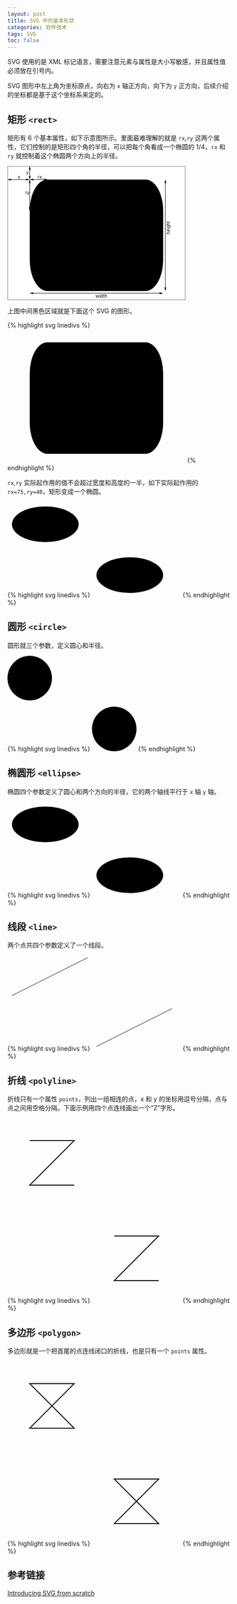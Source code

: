 ```yaml
---
layout: post
title: SVG 中的基本形状
categories: 软件技术
tags: SVG
toc: false
---
```


SVG 使用的是 XML 标记语言，需要注意元素与属性是大小写敏感，并且属性值必须放在引号内。

SVG 图形中左上角为坐标原点，向右为 `x` 轴正方向，向下为 `y` 正方向，后续介绍的坐标都是基于这个坐标系来定的。

## 矩形 `<rect>`

矩形有 6 个基本属性，如下示意图所示。里面最难理解的就是 `rx`,`ry` 这两个属性，它们控制的是矩形四个角的半径，可以把每个角看成一个椭圆的 1/4，`rx` 和 `ry` 就控制着这个椭圆两个方向上的半径。

<svg width="400" height="300" xmlns="http://www.w3.org/2000/svg">

<defs>
  <marker id="arrow" markerWidth="8" markerHeight="4"
          refX="6" refY="2" orient="auto-start-reverse" markerUnits="strokeWidth">
    <path d="M0,0 L8,2 L0,4"/>
  </marker>
</defs>

<rect x="0" y="0" width="400" height="300" fill="#ffffff" stroke="#000000" stroke-width="1"/>

<!-- 矩形 -->
<rect x="50" y="30" rx="40" ry="70" width="300" height="250"/>

<!-- x 标注 -->
<line x1="2" y1="30" x2="48" y2="30" stroke="#000000" stroke-width="1" marker-end="url(#arrow)" marker-start="url(#arrow)" />
<text x="23" y="28" font-size="10">x</text>

<!-- y 标注 -->
<line x1="50" y1="2" x2="50" y2="28" stroke="#000000" stroke-width="1" marker-end="url(#arrow)" marker-start="url(#arrow)" />
<text x="42" y="18" font-size="10">y</text>

<!-- rx 标注 -->
<line x1="52" y1="30" x2="88" y2="30" stroke="#000000" stroke-width="1" marker-end="url(#arrow)" marker-start="url(#arrow)" />
<text x="68" y="28" font-size="10">rx</text>

<!-- ry 标注 -->
<line x1="50" y1="32" x2="50" y2="98" stroke="#000000" stroke-width="1" marker-end="url(#arrow)" marker-start="url(#arrow)" />
<text x="40" y="63" font-size="10">ry</text>

<!-- width 标注 -->
<line x1="52" y1="285" x2="348" y2="285" stroke="#000000" stroke-width="1" marker-end="url(#arrow)" marker-start="url(#arrow)" />
<text x="198" y="295" font-size="10">width</text>

<!-- height 标注 -->
<line x1="355" y1="32" x2="355" y2="278" stroke="#000000" stroke-width="1" marker-end="url(#arrow)" marker-start="url(#arrow)" />
<text x="365" y="153" font-size="10" transform="rotate(-90, 365, 153)">height</text>

</svg>

上图中间黑色区域就是下面这个 SVG 的图形。

{% highlight svg linedivs %}
<svg width="400" height="300" xmlns="http://www.w3.org/2000/svg">
<rect x="50" y="30" rx="40" ry="70" width="300" height="250"/>
</svg>
{% endhighlight %}

`rx`,`ry` 实际起作用的值不会超过宽度和高度的一半，如下实际起作用的 `rx=75,ry=40`，矩形变成一个椭圆。

<svg width="200" height="100" xmlns="http://www.w3.org/2000/svg">
<rect x="10" y="10" rx="110" ry="70" width="150" height="80"/>
</svg>

{% highlight svg linedivs %}
<svg width="200" height="100" xmlns="http://www.w3.org/2000/svg">
<rect x="10" y="10" rx="110" ry="70" width="150" height="80"/>
</svg>
{% endhighlight %}


## 圆形 `<circle>`

圆形就三个参数，定义圆心和半径。

<svg width="100" height="100" xmlns="http://www.w3.org/2000/svg">
<circle cx="50" cy="50" r="50" />
</svg>

{% highlight svg linedivs %}
<svg width="100" height="100" xmlns="http://www.w3.org/2000/svg">
<circle cx="50" cy="50" r="50" />
</svg>
{% endhighlight %}


## 椭圆形 `<ellipse>`

椭圆四个参数定义了圆心和两个方向的半径，它的两个轴线平行于 `x` 轴 `y` 轴。

<svg width="200" height="100" xmlns="http://www.w3.org/2000/svg">
<ellipse cx="85" cy="50" rx="75" ry="40" />
</svg>

{% highlight svg linedivs %}
<svg width="200" height="100" xmlns="http://www.w3.org/2000/svg">
<ellipse cx="85" cy="50" rx="75" ry="40" />
</svg>
{% endhighlight %}


## 线段 `<line>`

两个点共四个参数定义了一个线段。

<svg width="200" height="100" xmlns="http://www.w3.org/2000/svg">
<line x1="10" y1="90" x2="180" y2="5" stroke="black" stroke-width="1" />
</svg>

{% highlight svg linedivs %}
<svg width="200" height="100" xmlns="http://www.w3.org/2000/svg">
<line x1="10" y1="90" x2="180" y2="5" stroke="black" stroke-width="1" />
</svg>
{% endhighlight %}


## 折线 `<polyline>`

折线只有一个属性 `points`，列出一组相连的点，x 和 y 的坐标用逗号分隔，点与点之间用空格分隔。下面示例用四个点连线画出一个“Z”字形。

<svg width="200" height="200" xmlns="http://www.w3.org/2000/svg" stroke="black" fill="none" stroke-width="2">
  <polyline points="50,50 150,50 50,150 150,150" />
</svg>

{% highlight svg linedivs %}
<svg width="200" height="200" xmlns="http://www.w3.org/2000/svg" stroke="black" fill="none" stroke-width="2">
  <polyline points="50,50 150,50 50,150 150,150" />
</svg>
{% endhighlight %}


## 多边形 `<polygon>`

多边形就是一个把首尾的点连线闭口的折线，也是只有一个 `points` 属性。

<svg width="200" height="200" xmlns="http://www.w3.org/2000/svg" stroke="black" fill="none" stroke-width="2">
  <polygon points="50,50 150,50 50,150 150,150" />
</svg>

{% highlight svg linedivs %}
<svg width="200" height="200" xmlns="http://www.w3.org/2000/svg" stroke="black" fill="none" stroke-width="2">
  <polygon points="50,50 150,50 50,150 150,150" />
</svg>
{% endhighlight %}

## 参考链接

[Introducing SVG from scratch](https://developer.mozilla.org/en-US/docs/Web/SVG/Tutorials/SVG_from_scratch)